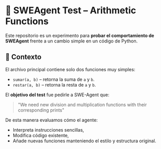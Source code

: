 # 🧪 SWEAgent Test – Arithmetic Functions

Este repositorio es un experimento para **probar el comportamiento de SWEAgent** frente a un cambio simple en un código de Python.

## 🧠 Contexto

El archivo principal contiene solo dos funciones muy simples:

- `sumar(a, b)` – retorna la suma de `a` y `b`.
- `restar(a, b)` – retorna la resta de `a` y `b`.

El **objetivo del test** fue pedirle a SWE-Agent que:

> "We need new division and multiplication functions with their corresponding prints"

De esta manera evaluamos cómo el agente:
- Interpreta instrucciones sencillas,
- Modifica código existente,
- Añade nuevas funciones manteniendo el estilo y estructura original.



